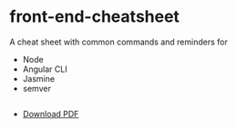 # front-end-cheatsheet

A cheat sheet with common commands and reminders for

* Node
* Angular CLI
* Jasmine
* semver

[<img src="https://raw.githubusercontent.com/markusfalk/front-end-cheatsheet/master/front-end-cheat-sheet.jpg" alt="">](https://github.com/markusfalk/front-end-cheatsheet/blob/master/pdf/front-end-cheat-sheet.pdf?raw=true)

* [Download PDF](https://github.com/markusfalk/front-end-cheatsheet/blob/master/pdf/front-end-cheat-sheet.pdf?raw=true)

